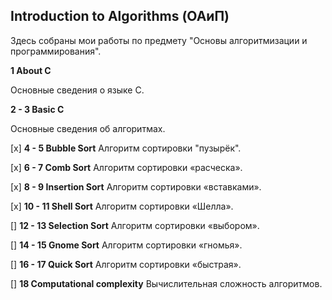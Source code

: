 ## Introduction to Algorithms (ОАиП)

Здесь собраны мои работы по предмету "Основы алгоритмизации и программирования". 

**1 About C**

Основные сведения о языке С.

**2 - 3 Basic C**

Основные сведения об алгоритмах.

[x] **4 - 5 Bubble Sort**
Алгоритм сортировки "пузырёк".

[x] **6 - 7 Comb Sort**
Алгоритм сортировки «расческа».

[x] **8 - 9 Insertion Sort**
Алгоритм сортировки «вставками».

[x] **10 - 11 Shell Sort**
Алгоритм сортировки «Шелла».

[] **12 - 13 Selection Sort**
Алгоритм сортировки «выбором».

[] **14 - 15 Gnome Sort**
Алгоритм сортировки «гномья».

[] **16 - 17 Quick Sort**
Алгоритм сортировки «быстрая».

[] **18 Computational complexity**
Вычислительная сложность алгоритмов.
